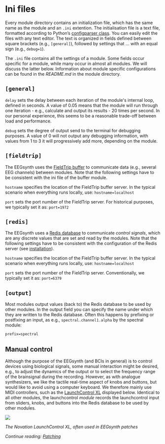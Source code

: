 # Ini files

Every module directory contains an initialization file, which has the same name as the module and an `.ini` extention. The initialisation file is a text file, formatted according to Python’s [configparser class](https://docs.python.org/2/library/configparser.html). You can easily edit the files with any text editor. The text is organized in fields defined between square brackets (e.g., `[general]`), followed by settings that ... with an equal sign (e.g., `debug=1`).

The `.ini` file contains all the settings of a module. Some fields occur specific for a module, while many occur in almost all modules. We will discuss the latter below. Information about module specific configurations can be found in the _README.md_ in the module directory.

## `[general]`

`delay` sets the delay between each iteration of the module's internal loop, defined in seconds. A value of 0.05 means that the module will run through one iteration - e.g., calculate and output its results - 20 times per second. In our personal experience, this seems to be a reasonable trade-off between load and performance.

`debug` sets the degree of output send to the terminal for debugging purposes. A value of 0 will not output any debugging information, with values from 1 to 3 it will progressively add more, depending on the module.

## `[fieldtrip]`

The EEGsynth uses the [FieldTrip buffer](buffer.md) to communicate data (e.g., several EEG channels) between modules. Note that the following settings have to be consistent with the ini file of the buffer module.

`hostname` specifies the location of the FieldTrip buffer server. In the typical scenario when everything runs locally, use: `hostname=localhost`

`port` sets the port number of the FieldTrip server. For historical purposes, we typically set it as: `port=1972`

## `[redis]`

The EEGsynth uses a [Redis database](https://redis.io) to communicate _control signals_, which are any discrete values that are set and read by the modules. Note that the following settings have to be consistent with the configuration of the Redis server (see [installation](installation.md)).

`hostname` specifies the location of the FieldTrip buffer server. In the typical scenario when everything runs locally, use: `hostname=localhost`

`port` sets the port number of the FieldTrip server. Conventionally, we typically set it as: `port=6379`

## `[output]`

Most modules output values (back to) the Redis database to be used by other modules. In the output field you can specify the name under which they are written to the Redis database. Often this happens by prefixing or postfixing an input, as e.g., `spectral.channel1.alpha` by the spectral module:

`prefix=spectral`

## Manual control

Although the purpose of the EEGsynth (and BCIs in general) is to control devices using biological signals, some manual interaction might be desired, e.g., to adjust the dynamics of the output or to select the frequency range of the brainsignal during the recording. However, as with analogue synthesizers, we like the tactile real-time aspect of knobs and buttons, but would like to avoid using a computer keyboard. We therefore mainly use MIDI controllers, such as the [LaunchControl XL](https://global.novationmusic.com/launch/launch-control-xl) displayed below. Identical to all other modules, the launchcontrol _module_ records the launchcontrol input from sliders, knobs, and buttons into the Redis database to be used by other modules.

![](figures/launch-control-xl.png)

_The Novation LaunchControl XL, often used in EEGsynth patches_

_Continue reading: [Patching](patching.md)_
